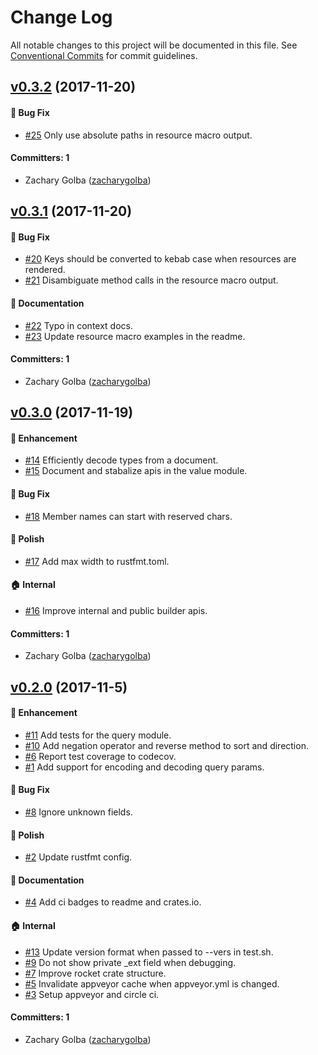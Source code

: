# Change Log

All notable changes to this project will be documented in this file.
See [Conventional Commits](https://conventionalcommits.org) for commit guidelines.

## [v0.3.2](https://github.com/zacharygolba/json-api-rs/compare/v0.3.1...v0.3.2) (2017-11-20)

#### :bug: Bug Fix
* [#25](https://github.com/zacharygolba/json-api-rs/pull/25) Only use absolute paths in resource macro output.

#### Committers: 1
* Zachary Golba ([zacharygolba](https://github.com/zacharygolba))

## [v0.3.1](https://github.com/zacharygolba/json-api-rs/compare/v0.3.0...v0.3.1) (2017-11-20)

#### :bug: Bug Fix
* [#20](https://github.com/zacharygolba/json-api-rs/pull/20) Keys should be converted to kebab case when resources are rendered.
* [#21](https://github.com/zacharygolba/json-api-rs/pull/21) Disambiguate method calls in the resource macro output.

#### :memo: Documentation
* [#22](https://github.com/zacharygolba/json-api-rs/pull/22) Typo in context docs.
* [#23](https://github.com/zacharygolba/json-api-rs/pull/23) Update resource macro examples in the readme.

#### Committers: 1
* Zachary Golba ([zacharygolba](https://github.com/zacharygolba))

## [v0.3.0](https://github.com/zacharygolba/json-api-rs/compare/v0.2.0...v0.3.0) (2017-11-19)

#### :rocket: Enhancement
* [#14](https://github.com/zacharygolba/json-api-rs/pull/14) Efficiently decode types from a document.
* [#15](https://github.com/zacharygolba/json-api-rs/pull/15) Document and stabalize apis in the value module.

#### :bug: Bug Fix
* [#18](https://github.com/zacharygolba/json-api-rs/pull/18) Member names can start with reserved chars.

#### :nail_care: Polish
* [#17](https://github.com/zacharygolba/json-api-rs/pull/17) Add max width to rustfmt.toml.

#### :house: Internal
* [#16](https://github.com/zacharygolba/json-api-rs/pull/16) Improve internal and public builder apis.

#### Committers: 1
* Zachary Golba ([zacharygolba](https://github.com/zacharygolba))

## [v0.2.0](https://github.com/zacharygolba/json-api-rs/compare/v0.1.0...v0.2.0) (2017-11-5)

#### :rocket: Enhancement
* [#11](https://github.com/zacharygolba/json-api-rs/pull/11) Add tests for the query module.
* [#10](https://github.com/zacharygolba/json-api-rs/pull/10) Add negation operator and reverse method to sort and direction.
* [#6](https://github.com/zacharygolba/json-api-rs/pull/6) Report test coverage to codecov.
* [#1](https://github.com/zacharygolba/json-api-rs/pull/1) Add support for encoding and decoding query params.

#### :bug: Bug Fix
* [#8](https://github.com/zacharygolba/json-api-rs/pull/8) Ignore unknown fields.

#### :nail_care: Polish
* [#2](https://github.com/zacharygolba/json-api-rs/pull/2) Update rustfmt config.

#### :memo: Documentation
* [#4](https://github.com/zacharygolba/json-api-rs/pull/4) Add ci badges to readme and crates.io.

#### :house: Internal
* [#13](https://github.com/zacharygolba/json-api-rs/pull/13) Update version format when passed to --vers in test.sh.
* [#9](https://github.com/zacharygolba/json-api-rs/pull/9) Do not show private _ext field when debugging.
* [#7](https://github.com/zacharygolba/json-api-rs/pull/7) Improve rocket crate structure.
* [#5](https://github.com/zacharygolba/json-api-rs/pull/5) Invalidate appveyor cache when appveyor.yml is changed.
* [#3](https://github.com/zacharygolba/json-api-rs/pull/3) Setup appveyor and circle ci.

#### Committers: 1
* Zachary Golba ([zacharygolba](https://github.com/zacharygolba))
